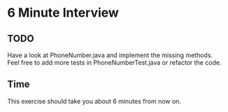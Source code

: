 # 6 Minute Interview

## TODO

Have a look at PhoneNumber.java and implement the missing methods.  
Feel free to add more tests in PhoneNumberTest.java or refactor the code.

## Time

This exercise should take you about 6 minutes from now on.